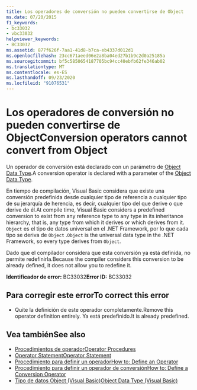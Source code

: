 ```yaml
---
title: Los operadores de conversión no pueden convertirse de Object
ms.date: 07/20/2015
f1_keywords:
- bc33032
- vbc33032
helpviewer_keywords:
- BC33032
ms.assetid: 877f626f-7aa1-41d8-b7ca-eb4337d012d1
ms.openlocfilehash: 23cc671aeed06e2a8ba04ed27b1b9c2d0a25185a
ms.sourcegitcommit: bf5c5850654187705bc94cc40ebfb62fe346ab02
ms.translationtype: MT
ms.contentlocale: es-ES
ms.lasthandoff: 09/23/2020
ms.locfileid: "91076531"
---
```

# <a name="conversion-operators-cannot-convert-from-object"></a><span data-ttu-id="748e1-102">Los operadores de conversión no pueden convertirse de Object</span><span class="sxs-lookup"><span data-stu-id="748e1-102">Conversion operators cannot convert from Object</span></span>

<span data-ttu-id="748e1-103">Un operador de conversión está declarado con un parámetro de [Object Data Type](../language-reference/data-types/object-data-type.md).</span><span class="sxs-lookup"><span data-stu-id="748e1-103">A conversion operator is declared with a parameter of the [Object Data Type](../language-reference/data-types/object-data-type.md).</span></span>  
  
 <span data-ttu-id="748e1-104">En tiempo de compilación, Visual Basic considera que existe una conversión predefinida desde cualquier tipo de referencia a cualquier tipo de su jerarquía de herencia, es decir, cualquier tipo del que derive o que derive de él.</span><span class="sxs-lookup"><span data-stu-id="748e1-104">At compile time, Visual Basic considers a predefined conversion to exist from any reference type to any type in its inheritance hierarchy, that is, any type from which it derives or which derives from it.</span></span> <span data-ttu-id="748e1-105">`Object` es el tipo de datos universal en el .NET Framework, por lo que cada tipo se deriva de `Object` .</span><span class="sxs-lookup"><span data-stu-id="748e1-105">`Object` is the universal data type in the .NET Framework, so every type derives from `Object`.</span></span>  
  
 <span data-ttu-id="748e1-106">Dado que el compilador considera que esta conversión ya está definida, no permite redefinirla.</span><span class="sxs-lookup"><span data-stu-id="748e1-106">Because the compiler considers this conversion to be already defined, it does not allow you to redefine it.</span></span>  
  
 <span data-ttu-id="748e1-107">**Identificador de error:** BC33032</span><span class="sxs-lookup"><span data-stu-id="748e1-107">**Error ID:** BC33032</span></span>  
  
## <a name="to-correct-this-error"></a><span data-ttu-id="748e1-108">Para corregir este error</span><span class="sxs-lookup"><span data-stu-id="748e1-108">To correct this error</span></span>  
  
- <span data-ttu-id="748e1-109">Quite la definición de este operador completamente.</span><span class="sxs-lookup"><span data-stu-id="748e1-109">Remove this operator definition entirely.</span></span> <span data-ttu-id="748e1-110">Ya está predefinido.</span><span class="sxs-lookup"><span data-stu-id="748e1-110">It is already predefined.</span></span>  
  
## <a name="see-also"></a><span data-ttu-id="748e1-111">Vea también</span><span class="sxs-lookup"><span data-stu-id="748e1-111">See also</span></span>

- [<span data-ttu-id="748e1-112">Procedimientos de operador</span><span class="sxs-lookup"><span data-stu-id="748e1-112">Operator Procedures</span></span>](../programming-guide/language-features/procedures/operator-procedures.md)
- [<span data-ttu-id="748e1-113">Operator Statement</span><span class="sxs-lookup"><span data-stu-id="748e1-113">Operator Statement</span></span>](../language-reference/statements/operator-statement.md)
- [<span data-ttu-id="748e1-114">Procedimiento para definir un operador</span><span class="sxs-lookup"><span data-stu-id="748e1-114">How to: Define an Operator</span></span>](../programming-guide/language-features/procedures/how-to-define-an-operator.md)
- [<span data-ttu-id="748e1-115">Procedimiento para definir un operador de conversión</span><span class="sxs-lookup"><span data-stu-id="748e1-115">How to: Define a Conversion Operator</span></span>](../programming-guide/language-features/procedures/how-to-define-a-conversion-operator.md)
- [<span data-ttu-id="748e1-116">Tipo de datos Object (Visual Basic)</span><span class="sxs-lookup"><span data-stu-id="748e1-116">Object Data Type (Visual Basic)</span></span>](../language-reference/data-types/object-data-type.md)
